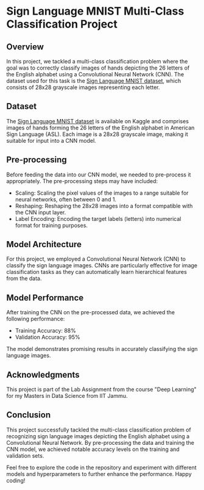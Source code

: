 # Sign Language MNIST Multi-Class Classification Project

## Overview

In this project, we tackled a multi-class classification problem where the goal was to correctly classify images of hands depicting the 26 letters of the English alphabet using a Convolutional Neural Network (CNN). The dataset used for this task is the [Sign Language MNIST dataset](https://www.kaggle.com/datamunge/sign-language-mnist), which consists of 28x28 grayscale images representing each letter.

## Dataset

The [Sign Language MNIST dataset](https://www.kaggle.com/datamunge/sign-language-mnist) is available on Kaggle and comprises images of hands forming the 26 letters of the English alphabet in American Sign Language (ASL). Each image is a 28x28 grayscale image, making it suitable for input into a CNN model.

## Pre-processing

Before feeding the data into our CNN model, we needed to pre-process it appropriately. The pre-processing steps may have included:

- Scaling: Scaling the pixel values of the images to a range suitable for neural networks, often between 0 and 1.
- Reshaping: Reshaping the 28x28 images into a format compatible with the CNN input layer.
- Label Encoding: Encoding the target labels (letters) into numerical format for training purposes.

## Model Architecture

For this project, we employed a Convolutional Neural Network (CNN) to classify the sign language images. CNNs are particularly effective for image classification tasks as they can automatically learn hierarchical features from the data.

## Model Performance

After training the CNN on the pre-processed data, we achieved the following performance:

- Training Accuracy: 88%
- Validation Accuracy: 95%

The model demonstrates promising results in accurately classifying the sign language images.

## Acknowledgments
This project is part of the Lab Assignment from the course "Deep Learning" for my Masters in Data Science from IIT Jammu.


## Conclusion

This project successfully tackled the multi-class classification problem of recognizing sign language images depicting the English alphabet using a Convolutional Neural Network. By pre-processing the data and training the CNN model, we achieved notable accuracy levels on the training and validation sets.

Feel free to explore the code in the repository and experiment with different models and hyperparameters to further enhance the performance. Happy coding!
